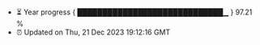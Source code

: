 - ⏳ Year progress { █████████████████████████████▁ } 97.21 %
- ⏰ Updated on Thu, 21 Dec 2023 19:12:16 GMT

